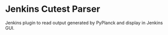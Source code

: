 Jenkins Cutest Parser
=====

Jenkins plugin to read output generated by PyPlanck and display in Jenkins GUI.
